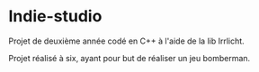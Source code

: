 # Indie-studio

Projet de deuxième année codé en C++ à l'aide de la lib Irrlicht.

Projet réalisé à six, ayant pour but de réaliser un jeu bomberman.
